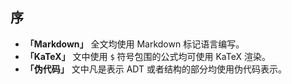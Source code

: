 ## 序

- **「Markdown」** 全文均使用 Markdown 标记语言编写。
- **「KaTeX」** 文中使用 `$` 符号包围的公式均可使用 KaTeX 渲染。
- **「伪代码」** 文中凡是表示 ADT 或者结构的部分均使用伪代码表示。
